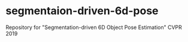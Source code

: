 # segmentaion-driven-6d-pose
Repository for "Segmentation-driven 6D Object Pose Estimation" CVPR 2019

